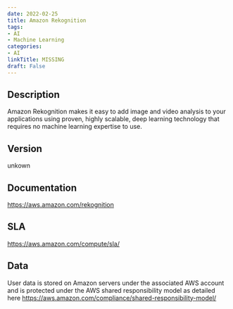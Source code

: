 ```yaml
---
date: 2022-02-25
title: Amazon Rekognition
tags: 
- AI
- Machine Learning
categories: 
- AI
linkTitle: MISSING
draft: False
---
```


## Description

Amazon Rekognition makes it easy to add image and video analysis to your applications using proven, highly scalable, deep learning technology that requires no machine learning expertise to use.

## Version

unkown

## Documentation

https://aws.amazon.com/rekognition

## SLA

https://aws.amazon.com/compute/sla/

## Data

User data is stored on Amazon servers under the associated AWS account and is protected under the AWS shared responsibility model as detailed here https://aws.amazon.com/compliance/shared-responsibility-model/
